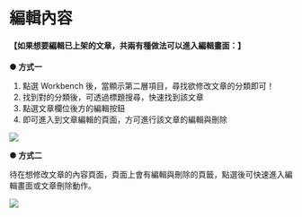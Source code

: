 # 編輯內容

#### 【如果想要編輯已上架的文章，共兩有種做法可以進入編輯畫面：】

**● 方式一**

1. 點選 Workbench 後，當顯示第二層項目，尋找欲修改文章的分類即可！
2. 找到對的分類後，可透過標題搜尋，快速找到該文章
3. 點選文章欄位後方的編輯按鈕
4. 即可進入到文章編輯的頁面，方可進行該文章的編輯與刪除

![](/_image/article/qa-article-edit.png)

**● 方式二**

待在想修改文章的內容頁面，頁面上會有編輯與刪除的頁籤，點選後可快速進入編輯畫面或文章刪除動作。

![](/_image/article/qa-article-edit2.png)
